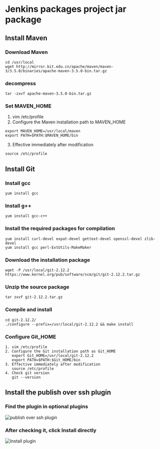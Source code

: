# Jenkins packages project jar package

## Install Maven

### Download Maven

```shell script
cd /usr/local
wget http://mirror.bit.edu.cn/apache/maven/maven-3/3.5.0/binaries/apache-maven-3.5.0-bin.tar.gz
```

### decompress

```shell script
tar -zxvf apache-maven-3.5.0-bin.tar.gz
```

### Set MAVEN_HOME

1. vim /etc/profile
2. Configure the Maven installation path to MAVEN_HOME
```shell script
export MAVEN_HOME=/usr/local/maven
export PATH=$PATH:$MAVEN_HOME/bin
```
3. Effective immediately after modification
```shell script
source /etc/profile
```

## Install Git

### Install gcc

```shell script
yum install gcc
```

### Install g++
```shell script
yum install gcc-c++
```

### Install the required packages for compilation

```shell script
yum install curl-devel expat-devel gettext-devel openssl-devel zlib-devel
yum install gcc perl-ExtUtils-MakeMaker
```

### Download the installation package
```shell script
wget -P /usr/local/git-2.12.2 https://www.kernel.org/pub/software/scm/git/git-2.12.2.tar.gz
```

### Unzip the source package
```shell script
tar zxvf git-2.12.2.tar.gz
```

### Compile and install
```shell script
cd git-2.12.2/
./configure --prefix=/usr/local/git-2.12.2 && make install
```

### Configure Git_HOME
```shell script
1. vim /etc/profile
2. Configure the Git installation path as Git_HOME
   export Git_HOME=/usr/local/git-2.12.2
   export PATH=$PATH:$Git_HOME/bin
3. Effective immediately after modification
   source /etc/profile
4. Check git version
   git --version
```

## Install the publish over ssh plugin
### Find the plugin in optional plugins
![publish over ssh plugin](../Material/image/Project%20containerization%20transformation%20(2)%20—%20publish%20over%20ssh%20plugin.png)

### After checking it, click Install directly
![Install plugin](../Material/image/Project%20containerization%20transformation%20(2)%20—%20install%20plugin.png)

